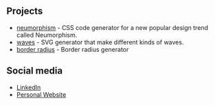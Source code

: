 ## Projects

- [neumorphism](https://neumorphism-test.vercel.app/) - CSS code generator for a new popular design trend called Neumorphism.
- [waves](https://wave-test.vercel.app/) - SVG generator that make different kinds of waves.
- [border radius](https://border-radius-test.vercel.app/) - Border radius generator

## Social media

- [LinkedIn](https://www.linkedin.com/in/aaronaludo/)
- [Personal Website](https://aaronaludo.vercel.app/)

